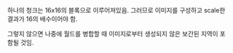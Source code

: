 하나의 청크는 16x16의 블록으로 이루어져있음.
그러므로 이미지를 구성하고 scale한 결과가 16의 배수이어야 함.

그렇지 않으면 나중에 월드를 병합할 때 이미지로부터 생성되지 않은 보간된 지역이 포함될 것임.
